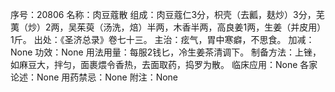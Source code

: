 序号：20806
名称：肉豆蔻散
组成：肉豆蔻仁3分，枳壳（去瓤，麸炒）3分，芜荑（炒）2两，吴茱萸（汤洗，焙）半两，木香半两，高良姜1两，生姜（并皮用）1斤。
出处：《圣济总录》卷七十三。
主治：痃气，胃中寒癖，不思食。
加减：None
功效：None
用法用量：每服2钱匕，冷生姜茶清调下。
制备方法：上锉，如麻豆大，拌匀，面裹煨令香热，去面取药，捣罗为散。
临床应用：None
各家论述：None
用药禁忌：None
附注：None

